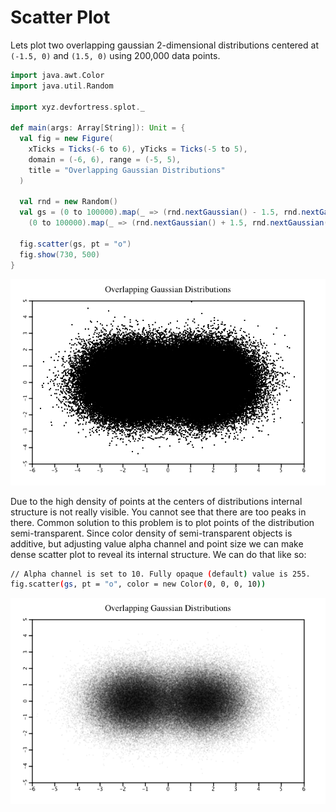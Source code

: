 # Scatter Plot

Lets plot two overlapping gaussian 2-dimensional distributions centered at
`(-1.5, 0)` and `(1.5, 0)` using 200,000 data points.

```scala
import java.awt.Color
import java.util.Random

import xyz.devfortress.splot._

def main(args: Array[String]): Unit = {
  val fig = new Figure(
    xTicks = Ticks(-6 to 6), yTicks = Ticks(-5 to 5),
    domain = (-6, 6), range = (-5, 5),
    title = "Overlapping Gaussian Distributions"
  )

  val rnd = new Random()
  val gs = (0 to 100000).map(_ => (rnd.nextGaussian() - 1.5, rnd.nextGaussian())) ++
    (0 to 100000).map(_ => (rnd.nextGaussian() + 1.5, rnd.nextGaussian()))

  fig.scatter(gs, pt = "o")
  fig.show(730, 500)
}
```

![](scatter-plot-1.png)

Due to the high density of points at the centers of distributions internal structure
is not really visible. You cannot see that there are too peaks in there. Common solution
to this problem is to plot points of the distribution semi-transparent. Since
color density of semi-transparent objects is additive, but adjusting value alpha channel
and point size we can make dense scatter plot to reveal its internal structure. We can do
that like so:

```bash
// Alpha channel is set to 10. Fully opaque (default) value is 255.
fig.scatter(gs, pt = "o", color = new Color(0, 0, 0, 10))
```

![](scatter-plot-2.png)
